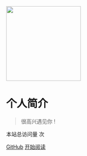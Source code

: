 <img src="https://img.alicdn.com/tfs/TB1kCs_er_I8KJjy1XaXXbsxpXa-419-495.png" width="200px">

# 个人简介

> 很高兴遇见你 !

<span id="busuanzi_container_site_pv">本站总访问量 <span id="busuanzi_value_site_pv"><i class="fa fa-spinner fa-spin"></i></span> 次</span>

[GitHub](https://github.com/freshchen/freshchen.github.io/)
[开始阅读](#目录)

